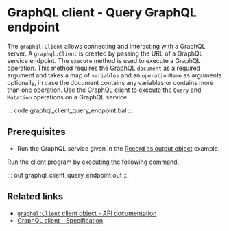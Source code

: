 # GraphQL client - Query GraphQL endpoint

The `graphql:Client` allows connecting and interacting with a GraphQL server.  A `graphql:Client` is created by passing the URL of a GraphQL service endpoint. The `execute` method is used to execute a GraphQL operation. This method requires the GraphQL `document` as a required argument and takes a map of `variables` and an `operationName` as arguments optionally, in case the document contains any variables or contains more than one operation. Use the GraphQL client to execute the `Query` and `Mutation` operations on a GraphQL service.

::: code graphql_client_query_endpoint.bal :::

## Prerequisites
- Run the GraphQL service given in the [Record as output object](https://ballerina.io/learn/by-example/graphql-returning-record-values) example.

Run the client program by executing the following command.

::: out graphql_client_query_endpoint.out :::

## Related links
- [`graphql:Client` client object - API documentation](https://lib.ballerina.io/ballerina/graphql/latest#Client)
- [GraphQL client - Specification](/spec/graphql/#25-client)
